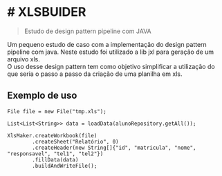 # # XLSBUIDER
> Estudo de design pattern pipeline com JAVA

Um pequeno estudo de caso com a implementação do design pattern pipeline com java. Neste estudo foi utilizado a lib jxl para geração de um arquivo xls. <br/>
O uso desse design pattern tem como objetivo simplificar a utilização do que seria o passo a passo da criação de uma planilha em xls.

## Exemplo de uso


    File file = new File("tmp.xls");

    List<List<String>> data = loadData(alunoRepository.getAll());

    XlsMaker.createWorkbook(file)
            .createSheet("Relatório", 0)
            .createHeader(new String[]{"id", "matricula", "nome", "responsavel", "tel1", "tel2"})
            .fillData(data)
            .buildAndWriteFile();

